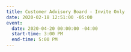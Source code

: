 ```yaml
---
title: Customer Advisory Board - Invite Only
date: 2020-02-18 12:51:00 -05:00
event:
  date: 2020-04-20 00:00:00 -04:00
  start-time: 3:00 PM
  end-time: 5:00 PM
---
```


